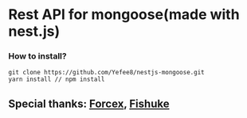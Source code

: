 # Rest API for mongoose(made with nest.js)

### How to install?

```
git clone https://github.com/Yefee8/nestjs-mongoose.git
yarn install // npm install
```

## Special thanks: [Forcex](https://github.com/forcex45), [Fishuke](https://github.com/fishuke)

